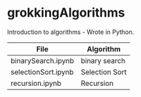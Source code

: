 # grokkingAlgorithms
Introduction to algorithms - Wrote in Python.

| File | Algorithm |
| --- | --- |
| binarySearch.ipynb | binary search |
| selectionSort.ipynb | Selection Sort |
| recursion.ipynb | Recursion |